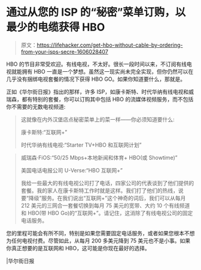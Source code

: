 # 通过从您的 ISP 的“秘密”菜单订购，以最少的电缆获得 HBO

> 原文：<https://lifehacker.com/get-hbo-without-cable-by-ordering-from-your-isps-secre-1606028407>

HBO 的节目非常受欢迎。有线电视，不太好。很长一段时间以来，不订阅有线电视就能拥有 HBO 一直是一个梦想。虽然这一现实尚未完全实现，但你仍然可以在几乎没有捆绑电视套餐的情况下获得 HBO GO。如果你知道要什么，那就是。



正如《华尔街日报》指出的那样，许多 ISP，如康卡斯特、时代华纳有线电视和威瑞森，都有特别的套餐，你可以订购其中包括 HBO 的流媒体视频服务，而不包括你不需要的无数电视频道:

> 这就像在内外汉堡店点秘密菜单上的菜一样——你必须知道要什么:
> 
> 康卡斯特:“互联网+”
> 
> 时代华纳有线电视:“Starter TV+HBO 和互联网计划”

> 威瑞森·FiOS:“50/25 Mbps+本地新闻和体育+ HBO(或 Showtime)”
> 
> 美国电话电报公司 U-Verse:“HBO 互联网+”
> 
> 我给一些最大的有线电视公司打了电话，四家公司的代表谈到了他们提供的套餐。我的家人在康卡斯特工作时就是这样。我们打了他们的热线，说要“降级”服务。在我们说出“互联网+”这个神奇的词后，我们可以从每月 212 美元的三网合一套餐切换到每月 75 美元的宽带、大约 10 个有线频道和 HBO(带 HBO Go)的“互联网+”。请记住，这消除了有线电视公司的固定电话服务。

您的里程可能会有所不同，特别是如果您需要固定电话服务，或者如果您根本不想为任何电视付费。尽管如此，从每月 200 多美元降到 75 美元也不是小事。如果你真正想要的是互联网和 HBO，这可能是你现在最好的选择。

|华尔街日报